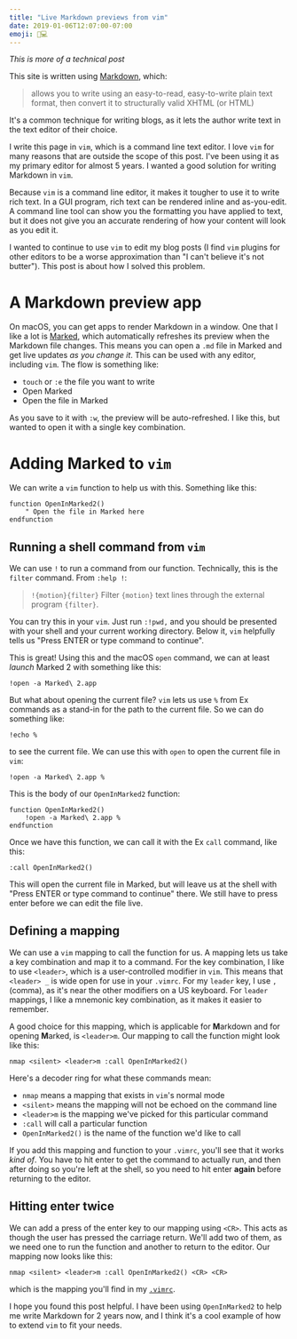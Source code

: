 ```yaml
---
title: "Live Markdown previews from vim"
date: 2019-01-06T12:07:00-07:00
emoji: 📝💻
---
```


*This is more of a technical post*

This site is written using [Markdown](https://daringfireball.net/projects/markdown/), which:

> allows you to write using an easy-to-read, easy-to-write plain text format, then convert it to structurally valid XHTML (or HTML)

It's a common technique for writing blogs, as it lets the author write text in the text editor of their choice.

I write this page in `vim`, which is a command line text editor. I love `vim` for many reasons that are outside the scope of this post. I've been using it as my primary editor for almost 5 years. I wanted a good solution for writing Markdown in `vim`.

Because `vim` is a command line editor, it makes it tougher to use it to write rich text. In a GUI program, rich text can be rendered inline and as-you-edit. A command line tool can show you the formatting you have applied to text, but it does not give you an accurate rendering of how your content will look as you edit it.

I wanted to continue to use `vim` to edit my blog posts (I find `vim` plugins for other editors to be a worse approximation than "I can't believe it's not butter"). This post is about how I solved this problem.

# A Markdown preview app

On macOS, you can get apps to render Markdown in a window. One that I like a lot is [Marked](http://marked2app.com), which automatically refreshes its preview when the Markdown file changes. This means you can open a `.md` file in Marked and get live updates *as you change it*. This can be used with any editor, including `vim`. The flow is something like:

- `touch` or `:e` the file you want to write
- Open Marked
- Open the file in Marked

As you save to it with `:w`, the preview will be auto-refreshed. I like this, but wanted to open it with a single key combination.

# Adding Marked to `vim`

We can write a `vim` function to help us with this. Something like this:

    function OpenInMarked2()
        " Open the file in Marked here
    endfunction

## Running a shell command from `vim`

We can use `!` to run a command from our function. Technically, this is the `filter` command. From `:help !`:

> `!{motion}{filter}` Filter `{motion}` text lines through the external program `{filter}`.

You can try this in your `vim`. Just run `:!pwd,` and you should be presented with your shell and your current working directory. Below it, `vim` helpfully tells us "Press ENTER or type command to continue".

This is great! Using this and the macOS `open` command, we can at least *launch* Marked 2 with something like this:

    !open -a Marked\ 2.app

But what about opening the current file? `vim` lets us use `%` from Ex commands as a stand-in for the path to the current file. So we can do something like:

    !echo %

to see the current file. We can use this with `open` to open the current file in `vim`:

    !open -a Marked\ 2.app %

This is the body of our `OpenInMarked2` function:

    function OpenInMarked2()
        !open -a Marked\ 2.app %
    endfunction

Once we have this function, we can call it with the Ex `call` command, like this:

    :call OpenInMarked2()

This will open the current file in Marked, but will leave us at the shell with "Press ENTER or type command to continue" there. We still have to press enter before we can edit the file live.

## Defining a mapping

We can use a `vim` mapping to call the function for us. A mapping lets us take a key combination and map it to a command. For the key combination, I like to use `<leader>`, which is a user-controlled modifier in `vim`. This means that `<leader> _` is wide open for use in your `.vimrc`. For my `leader` key, I use `,` (comma), as it's near the other modifiers on a US keyboard. For `leader` mappings, I like a mnemonic key combination, as it makes it easier to remember.

A good choice for this mapping, which is applicable for **M**arkdown and for opening **M**arked, is `<leader>m`. Our mapping to call the function might look like this:

    nmap <silent> <leader>m :call OpenInMarked2()

Here's a decoder ring for what these commands mean:

- `nmap` means a mapping that exists in `vim`'s normal mode
- `<silent>` means the mapping will not be echoed on the command line
- `<leader>m` is the mapping we've picked for this particular command
- `:call` will call a particular function
- `OpenInMarked2()` is the name of the function we'd like to call

If you add this mapping and function to your `.vimrc`, you'll see that it works *kind of*. You have to hit enter to get the command to actually run, and then after doing so you're left at the shell, so you need to hit enter **again** before returning to the editor.

## Hitting enter twice

We can add a press of the enter key to our mapping using `<CR>`. This acts as though the user has pressed the carriage return. We'll add two of them, as we need one to run the function and another to return to the editor. Our mapping now looks like this:

    nmap <silent> <leader>m :call OpenInMarked2() <CR> <CR>

which is the mapping you'll find in my [`.vimrc`](https://github.com/peterhajas/dotfiles/blob/master/vim/.vimrc).

I hope you found this post helpful. I have been using `OpenInMarked2` to help me write Markdown for 2 years now, and I think it's a cool example of how to extend `vim` to fit your needs.
